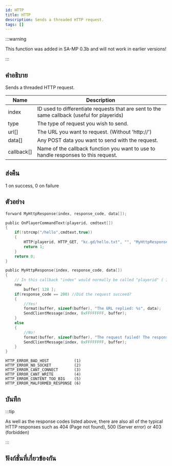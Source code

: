 ```yaml
---
id: HTTP
title: HTTP
description: Sends a threaded HTTP request.
tags: []
---
```


:::warning

This function was added in SA-MP 0.3b and will not work in earlier versions!

:::

## คำอธิบาย

Sends a threaded HTTP request.

| Name       | Description                                                                                 |
| ---------- | ------------------------------------------------------------------------------------------- |
| index      | ID used to differentiate requests that are sent to the same callback (useful for playerids) |
| type       | The type of request you wish to send.                                                       |
| url[]      | The URL you want to request. (Without 'http://')                                            |
| data[]     | Any POST data you want to send with the request.                                            |
| callback[] | Name of the callback function you want to use to handle responses to this request.          |

## ส่งคืน

1 on success, 0 on failure

## ตัวอย่าง

```c
forward MyHttpResponse(index, response_code, data[]);

public OnPlayerCommandText(playerid, cmdtext[])
{
    if(!strcmp("/hello",cmdtext,true))
    {
        HTTP(playerid, HTTP_GET, "kc.gd/hello.txt", "", "MyHttpResponse");
        return 1;
    }
    return 0;
}

public MyHttpResponse(index, response_code, data[])
{
    // In this callback "index" would normally be called "playerid" ( if you didn't get it already:) )
    new
        buffer[ 128 ];
    if(response_code == 200) //Did the request succeed?
    {
        //Yes!
        format(buffer, sizeof(buffer), "The URL replied: %s", data);
        SendClientMessage(index, 0xFFFFFFFF, buffer);
    }
    else
    {
        //No!
        format(buffer, sizeof(buffer), "The request failed! The response code was: %d", response_code);
        SendClientMessage(index, 0xFFFFFFFF, buffer);
    }
}
```

```
HTTP_ERROR_BAD_HOST           (1)
HTTP_ERROR_NO_SOCKET          (2)
HTTP_ERROR_CANT_CONNECT       (3)
HTTP_ERROR_CANT_WRITE         (4)
HTTP_ERROR_CONTENT_TOO_BIG    (5)
HTTP_ERROR_MALFORMED_RESPONSE (6)

```

## บันทึก

:::tip

As well as the response codes listed above, there are also all of the typical HTTP responses such as 404 (Page not found), 500 (Server error) or 403 (forbidden)

:::

## ฟังก์ชั่นที่เกี่ยวข้องกัน
